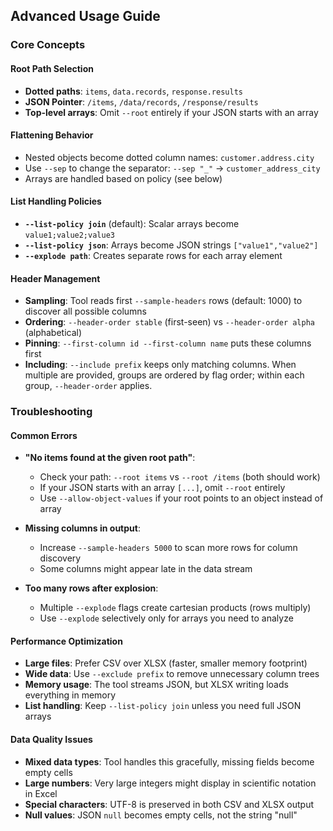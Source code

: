 ## Advanced Usage Guide

### Core Concepts

#### Root Path Selection
- **Dotted paths**: `items`, `data.records`, `response.results`
- **JSON Pointer**: `/items`, `/data/records`, `/response/results`
- **Top-level arrays**: Omit `--root` entirely if your JSON starts with an array

#### Flattening Behavior
- Nested objects become dotted column names: `customer.address.city`
- Use `--sep` to change the separator: `--sep "_"` → `customer_address_city`
- Arrays are handled based on policy (see below)

#### List Handling Policies
- **`--list-policy join`** (default): Scalar arrays become `value1;value2;value3`
- **`--list-policy json`**: Arrays become JSON strings `["value1","value2"]`
- **`--explode path`**: Creates separate rows for each array element

#### Header Management
- **Sampling**: Tool reads first `--sample-headers` rows (default: 1000) to discover all possible columns
- **Ordering**: `--header-order stable` (first-seen) vs `--header-order alpha` (alphabetical)
- **Pinning**: `--first-column id --first-column name` puts these columns first
- **Including**: `--include prefix` keeps only matching columns. When multiple are provided, groups are ordered by flag order; within each group, `--header-order` applies.

### Troubleshooting

#### Common Errors
- **"No items found at the given root path"**:
  - Check your path: `--root items` vs `--root /items` (both should work)
  - If your JSON starts with an array `[...]`, omit `--root` entirely
  - Use `--allow-object-values` if your root points to an object instead of array

- **Missing columns in output**:
  - Increase `--sample-headers 5000` to scan more rows for column discovery
  - Some columns might appear late in the data stream

- **Too many rows after explosion**:
  - Multiple `--explode` flags create cartesian products (rows multiply)
  - Use `--explode` selectively only for arrays you need to analyze

#### Performance Optimization
- **Large files**: Prefer CSV over XLSX (faster, smaller memory footprint)
- **Wide data**: Use `--exclude prefix` to remove unnecessary column trees
- **Memory usage**: The tool streams JSON, but XLSX writing loads everything in memory
- **List handling**: Keep `--list-policy join` unless you need full JSON arrays

#### Data Quality Issues
- **Mixed data types**: Tool handles this gracefully, missing fields become empty cells
- **Large numbers**: Very large integers might display in scientific notation in Excel
- **Special characters**: UTF-8 is preserved in both CSV and XLSX output
- **Null values**: JSON `null` becomes empty cells, not the string "null"
